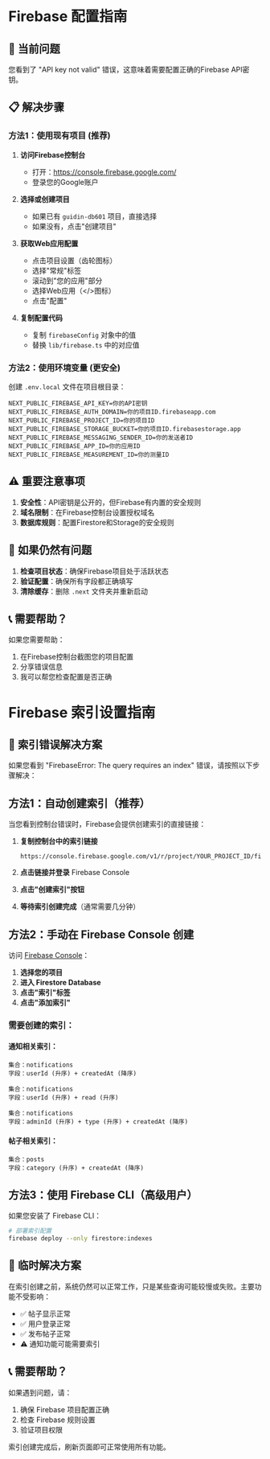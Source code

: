 # Firebase 配置指南

## 🚨 当前问题
您看到了 "API key not valid" 错误，这意味着需要配置正确的Firebase API密钥。

## 📋 解决步骤

### 方法1：使用现有项目 (推荐)

1. **访问Firebase控制台**
   - 打开：https://console.firebase.google.com/
   - 登录您的Google账户

2. **选择或创建项目**
   - 如果已有 `guidin-db601` 项目，直接选择
   - 如果没有，点击"创建项目"

3. **获取Web应用配置**
   - 点击项目设置（齿轮图标）
   - 选择"常规"标签
   - 滚动到"您的应用"部分
   - 选择Web应用（</>图标）
   - 点击"配置"

4. **复制配置代码**
   - 复制 `firebaseConfig` 对象中的值
   - 替换 `lib/firebase.ts` 中的对应值

### 方法2：使用环境变量 (更安全)

创建 `.env.local` 文件在项目根目录：

```env
NEXT_PUBLIC_FIREBASE_API_KEY=你的API密钥
NEXT_PUBLIC_FIREBASE_AUTH_DOMAIN=你的项目ID.firebaseapp.com
NEXT_PUBLIC_FIREBASE_PROJECT_ID=你的项目ID
NEXT_PUBLIC_FIREBASE_STORAGE_BUCKET=你的项目ID.firebasestorage.app
NEXT_PUBLIC_FIREBASE_MESSAGING_SENDER_ID=你的发送者ID
NEXT_PUBLIC_FIREBASE_APP_ID=你的应用ID
NEXT_PUBLIC_FIREBASE_MEASUREMENT_ID=你的测量ID
```

## ⚠️ 重要注意事项

1. **安全性**：API密钥是公开的，但Firebase有内置的安全规则
2. **域名限制**：在Firebase控制台设置授权域名
3. **数据库规则**：配置Firestore和Storage的安全规则

## 🔧 如果仍然有问题

1. **检查项目状态**：确保Firebase项目处于活跃状态
2. **验证配置**：确保所有字段都正确填写
3. **清除缓存**：删除 `.next` 文件夹并重新启动

## 📞 需要帮助？

如果您需要帮助：
1. 在Firebase控制台截图您的项目配置
2. 分享错误信息
3. 我可以帮您检查配置是否正确

# Firebase 索引设置指南

## 🚨 索引错误解决方案

如果您看到 "FirebaseError: The query requires an index" 错误，请按照以下步骤解决：

## 方法1：自动创建索引（推荐）

当您看到控制台错误时，Firebase会提供创建索引的直接链接：

1. **复制控制台中的索引链接**
   ```
   https://console.firebase.google.com/v1/r/project/YOUR_PROJECT_ID/firestore/indexes...
   ```

2. **点击链接并登录** Firebase Console

3. **点击"创建索引"按钮**

4. **等待索引创建完成**（通常需要几分钟）

## 方法2：手动在 Firebase Console 创建

访问 [Firebase Console](https://console.firebase.google.com/)：

1. **选择您的项目**
2. **进入 Firestore Database**
3. **点击"索引"标签**
4. **点击"添加索引"**

### 需要创建的索引：

#### 通知相关索引：
```
集合：notifications
字段：userId (升序) + createdAt (降序)
```

```
集合：notifications  
字段：userId (升序) + read (升序)
```

```
集合：notifications
字段：adminId (升序) + type (升序) + createdAt (降序)
```

#### 帖子相关索引：
```
集合：posts
字段：category (升序) + createdAt (降序)
```

## 方法3：使用 Firebase CLI（高级用户）

如果您安装了 Firebase CLI：

```bash
# 部署索引配置
firebase deploy --only firestore:indexes
```

## 🔄 临时解决方案

在索引创建之前，系统仍然可以正常工作，只是某些查询可能较慢或失败。主要功能不受影响：

- ✅ 帖子显示正常
- ✅ 用户登录正常  
- ✅ 发布帖子正常
- ⚠️ 通知功能可能需要索引

## 📞 需要帮助？

如果遇到问题，请：
1. 确保 Firebase 项目配置正确
2. 检查 Firebase 规则设置
3. 验证项目权限

索引创建完成后，刷新页面即可正常使用所有功能。 